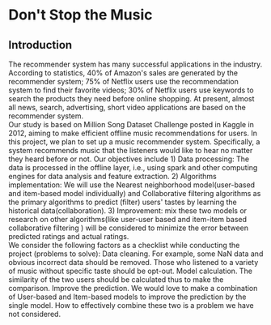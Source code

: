 # 
<h1>Don't Stop the Music</h1>
<h2> Introduction </h2>
 The recommender system has many successful applications in the industry. According to statistics, 40% of Amazon's sales are generated by the recommender system; 75% of Netflix users use the recommendation system to find their favorite videos; 30% of Netflix users use keywords to search the products they need before online shopping. At present, almost all news, search, advertising, short video applications are based on the recommender system.
<br>Our study is based on Million Song Dataset Challenge posted in Kaggle in 2012, aiming to make efficient offline music recommendations for users.   In this project, we plan to set up a music recommender system. Specifically, a system recommends music that the listeners would like to hear no matter they heard before or not.  Our objectives include 1) Data processing: The data is processed in the offline layer, i.e., using spark and other computing engines for data analysis and feature extraction. 2) Algorithms implementation: We will use the Nearest neighborhood model(user-based and item-based model individually) and Collaborative filtering algorithms as the primary algorithms to predict (filter) users' tastes by learning the historical data(collaboration). 3) Improvement: mix these two models or research on other algorithms(like user-user based and item-item based collaborative filtering ) will be considered to minimize the error between predicted ratings and actual ratings.  
<br>We consider the following factors as a checklist while conducting the project (problems to solve):
Data cleaning. For example, some NaN data and obvious incorrect data should be removed. Those who listened to a variety of music without specific taste should be opt-out.
Model calculation. The similarity of the two users should be calculated thus to make the comparison.
Improve the prediction. We would love to make a combination of User-based and Item-based models to improve the prediction by the single model. How to effectively combine these two is a problem we have not considered.



